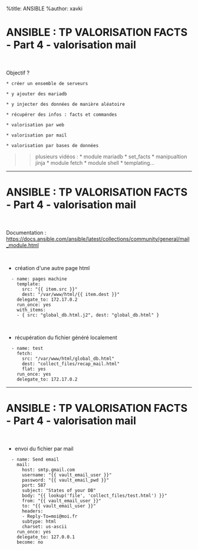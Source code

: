%title: ANSIBLE
%author: xavki


# ANSIBLE : TP VALORISATION FACTS - Part 4 - valorisation mail

<br>

Objectif ?

	* créer un ensemble de serveurs

	* y ajouter des mariadb

	* y injecter des données de manière aléatoire

	* récupérer des infos : facts et commandes

	* valorisation par web

	* valorisation par mail

	* valorisation par bases de données


>> plusieurs vidéos :
		* module mariadb
		* set_facts
		* manipualtion jinja
		* module fetch
		* module shell
		* templating...

----------------------------------------------------------------------------

# ANSIBLE : TP VALORISATION FACTS - Part 4 - valorisation mail


<br>

Documentation : https://docs.ansible.com/ansible/latest/collections/community/general/mail_module.html

<br>

* création d'une autre page html

```
  - name: pages machine
    template:
      src: "{{ item.src }}"
      dest: "/var/www/html/{{ item.dest }}"
    delegate_to: 172.17.0.2
    run_once: yes
    with_items:
    - { src: "global_db.html.j2", dest: "global_db.html" }
```

<br>

* récupération du fichier généré localement

```
  - name: test
    fetch:
      src: "/var/www/html/global_db.html"
      dest: "collect_files/recap_mail.html"
      flat: yes
    run_once: yes
    delegate_to: 172.17.0.2
```

----------------------------------------------------------------------------

# ANSIBLE : TP VALORISATION FACTS - Part 4 - valorisation mail


<br>

* envoi du fichier par mail

```
  - name: Send email
    mail:
      host: smtp.gmail.com
      username: "{{ vault_email_user }}"
      password: "{{ vault_email_pwd }}"
      port: 587
      subject: "States of your DB"
      body: "{{ lookup('file', 'collect_files/test.html') }}"
      from: "{{ vault_email_user }}"
      to: "{{ vault_email_user }}"
      headers:
      - Reply-To=moi@moi.fr
      subtype: html
      charset: us-ascii
    run_once: yes
    delegate_to: 127.0.0.1
    become: no
```
